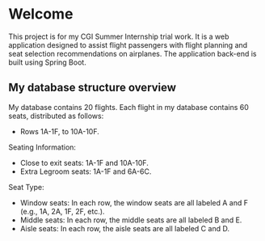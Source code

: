 # Welcome

This project is for my CGI Summer Internship trial work. It is a web application designed to assist flight passengers with flight planning and seat selection recommendations on airplanes. The application back-end is built using Spring Boot.


## My database structure overview

My database contains 20 flights.
Each flight in my database contains 60 seats, distributed as follows:

* Rows 1A-1F, to 10A-10F.

Seating Information:

* Close to exit seats: 1A-1F and 10A-10F.
* Extra Legroom seats: 1A-1F and 6A-6C.

Seat Type:

* Window seats: In each row, the window seats are all labeled A and F (e.g., 1A, 2A, 1F, 2F, etc.).
* Middle seats: In each row, the middle seats are all labeled B and E.
* Aisle seats: In each row, the aisle seats are all labeled C and D.